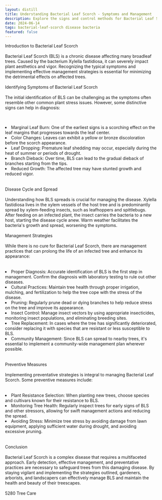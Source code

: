 ```yaml
---
layout: distill
title: Understanding Bacterial Leaf Scorch - Symptoms and Management
description: Explore the signs and control methods for Bacterial Leaf Scorch, a plant disease affecting various tree species.
date: 2024-06-14
tags: bacterial-leaf-scorch disease bacteria
featured: false
---
```


Introduction to Bacterial Leaf Scorch<br /><br />Bacterial Leaf Scorch (BLS) is a chronic disease affecting many broadleaf trees. Caused by the bacterium Xylella fastidiosa, it can severely impact plant aesthetics and vigor. Recognizing the typical symptoms and implementing effective management strategies is essential for minimizing the detrimental effects on affected trees.<br /><br />Identifying Symptoms of Bacterial Leaf Scorch<br /><br />The initial identification of BLS can be challenging as the symptoms often resemble other common plant stress issues. However, some distinctive signs can help in diagnosis:<br /><br /><br /><li>Marginal Leaf Burn: One of the earliest signs is a scorching effect on the leaf margins that progresses towards the leaf center.</li><li>Color Changes: Leaves can exhibit a yellow or bronze discoloration before the scorch appearance.</li><li>Leaf Dropping: Premature leaf shedding may occur, especially during the heat of summer or periods of drought.</li><li>Branch Dieback: Over time, BLS can lead to the gradual dieback of branches starting from the tips.</li><li>Reduced Growth: The affected tree may have stunted growth and reduced vigor.</li><br /><br />Disease Cycle and Spread<br /><br />Understanding how BLS spreads is crucial for managing the disease. Xylella fastidiosa lives in the xylem vessels of the host tree and is predominantly spread by xylem-feeding insects, such as leafhoppers and spittlebugs. After feeding on an infected plant, the insect carries the bacteria to a new host, starting the disease cycle anew. Warm weather facilitates the bacteria's growth and spread, worsening the symptoms.<br /><br />Management Strategies<br /><br />While there is no cure for Bacterial Leaf Scorch, there are management practices that can prolong the life of an infected tree and enhance its appearance:<br /><br /><br /><li>Proper Diagnosis: Accurate identification of BLS is the first step in management. Confirm the diagnosis with laboratory testing to rule out other diseases.</li><li>Cultural Practices: Maintain tree health through proper irrigation, mulching, and fertilization to help the tree cope with the stress of the disease.</li><li>Pruning: Regularly prune dead or dying branches to help reduce stress on the tree and improve its appearance.</li><li>Insect Control: Manage insect vectors by using appropriate insecticides, monitoring insect populations, and eliminating breeding sites.</li><li>Tree Replacement: In cases where the tree has significantly deteriorated, consider replacing it with species that are resistant or less susceptible to BLS.</li><li>Community Management: Since BLS can spread to nearby trees, it's essential to implement a community-wide management plan wherever possible.</li><br /><br />Preventive Measures<br /><br />Implementing preventative strategies is integral to managing Bacterial Leaf Scorch. Some preventive measures include:<br /><br /><br /><li>Plant Resistance Selection: When planting new trees, choose species and cultivars known for their resistance to BLS.</li><li>Monitoring Tree Health: Regularly inspect trees for early signs of BLS and other stressors, allowing for swift management actions and reducing the spread.</li><li>Avoiding Stress: Minimize tree stress by avoiding damage from lawn equipment, applying sufficient water during drought, and avoiding excessive pruning.</li><br /><br />Conclusion<br /><br />Bacterial Leaf Scorch is a complex disease that requires a multifaceted approach. Early detection, effective management, and preventative practices are necessary to safeguard trees from this damaging disease. By staying vigilant and implementing the strategies outlined, gardeners, arborists, and landscapers can effectively manage BLS and maintain the health and beauty of their treescapes.<br /><br />5280 Tree Care
